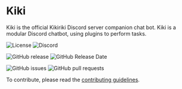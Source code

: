 # Kiki

Kiki is the official Kikiriki Discord server companion chat bot. Kiki is a modular Discord chatbot, using plugins to perform tasks.

![License](https://img.shields.io/github/license/matootie/kiki)
![Discord](https://img.shields.io/discord/424267188535296010)

![GitHub release](https://img.shields.io/github/release/kikiriki-studios-canada/kiki)
![GitHub Release Date](https://img.shields.io/github/release-date/kikiriki-studios-canada/kiki)

![GitHub issues](https://img.shields.io/github/issues/kikiriki-studios-canada/kiki)
![GitHub pull requests](https://img.shields.io/github/issues-pr/kikiriki-studios-canada/kiki)

To contribute, please read the [contributing guidelines](CONTRIBUTING.md).
